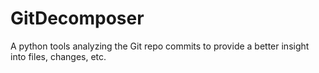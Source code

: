 # GitDecomposer
A python tools analyzing the Git repo commits to provide a better insight into files, changes, etc.
